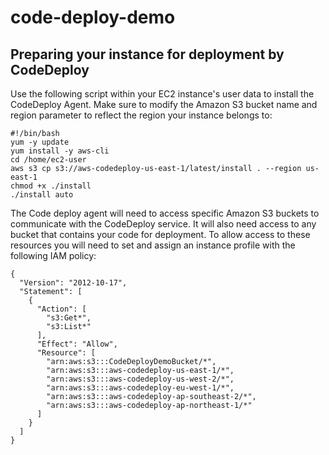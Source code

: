 # code-deploy-demo


## Preparing your instance for deployment by CodeDeploy
Use the following script within your EC2 instance's user data to install the CodeDeploy Agent. Make sure to modify the Amazon S3 bucket name and region parameter to reflect the region your instance belongs to:

    #!/bin/bash
    yum -y update
    yum install -y aws-cli
    cd /home/ec2-user
    aws s3 cp s3://aws-codedeploy-us-east-1/latest/install . --region us-east-1
    chmod +x ./install
    ./install auto

The Code deploy agent will need to access specific Amazon S3 buckets to communicate with the CodeDeploy service. It will also need access to any bucket that contains your code for deployment. To allow access to these resources you will need to set and assign an instance profile with the following IAM policy:

    {
      "Version": "2012-10-17",
      "Statement": [
        {
          "Action": [
            "s3:Get*",
            "s3:List*"
          ],
          "Effect": "Allow",
          "Resource": [
            "arn:aws:s3:::CodeDeployDemoBucket/*",
            "arn:aws:s3:::aws-codedeploy-us-east-1/*",
            "arn:aws:s3:::aws-codedeploy-us-west-2/*",        
            "arn:aws:s3:::aws-codedeploy-eu-west-1/*",
            "arn:aws:s3:::aws-codedeploy-ap-southeast-2/*",
            "arn:aws:s3:::aws-codedeploy-ap-northeast-1/*"
          ]
        }
      ]
    }
